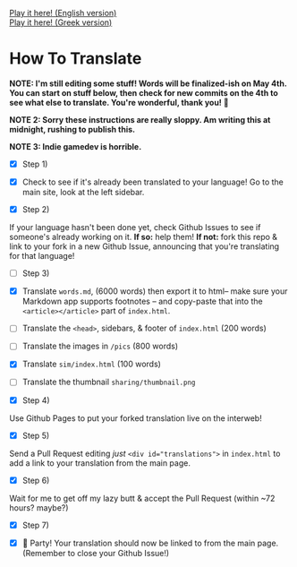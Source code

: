 [Play it here! (English version)](https://ncase.me/covid-19)  
[Play it here! (Greek version)](https://xmac11.github.io/covid-19/)  
# How To Translate

**NOTE: I'm still editing some stuff! Words will be finalized-ish on May 4th.
You can start on stuff below, then check for new commits on the 4th to see what else to
translate. You're wonderful, thank you! 💖**

**NOTE 2: Sorry these instructions are really sloppy. Am writing this at midnight, rushing
to publish this.**

**NOTE 3: Indie gamedev is horrible.**

- [X] Step 1)

- [X] Check to see if it's already been translated to your language!
Go to the main site, look at the left sidebar.

- [X] Step 2)

If your language hasn't been done yet, check Github Issues to see if someone's already working on it.
**If so:** help them!
**If not:** fork this repo & link to your fork in a new Github Issue,
announcing that you're translating for that language!

- [ ] Step 3)

- [X] Translate `words.md`, (6000 words) then export it to html– make sure your Markdown app supports footnotes –
and copy-paste that into the `<article></article>` part of `index.html`.

- [ ] Translate the `<head>`, sidebars, & footer of `index.html` (200 words)

- [ ] Translate the images in `/pics` (800 words)

- [X] Translate `sim/index.html` (100 words)

- [ ] Translate the thumbnail `sharing/thumbnail.png`

- [X] Step 4)

Use Github Pages to put your forked translation live on the interweb!

- [X] Step 5)

Send a Pull Request editing *just* `<div id="translations">` in `index.html`
to add a link to your translation from the main page.

- [X] Step 6)

Wait for me to get off my lazy butt & accept the Pull Request (within \~72 hours? maybe?)

- [X] Step 7)

- [X] 🎉 Party! Your translation should now be linked to from the main page.
(Remember to close your Github Issue!)